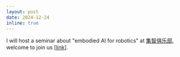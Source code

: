 ```yaml
---
layout: post
date: 2024-12-24
inline: true
---
```


I will host a seminar about "embodied AI for robotics" at [集智俱乐部](https://pattern.swarma.org/study_group/58?from=wechat), welcome to join us [[link](https://mp.weixin.qq.com/s/uQ0XPxaiMBQfANqXPTnBbg)].

